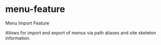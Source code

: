 menu-feature
============

Menu Import Feature

Allows for import and export of menus via path aliases and site skeleton information.
